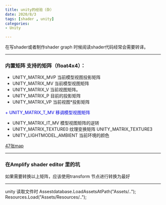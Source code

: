 ```yaml
---
title: unity的经验（杂）
date: 2020/8/3
tags: [shader , unity]
categories: 
- Unity

---
```


在写shader或者制作shader graph 时候阅读shader代码经常会需要转译。

---

### 内置矩阵 支持的矩阵（float4x4）：

+ UNITY_MATRIX_MVP              当前模型视图投影矩阵
+ UNITY_MATRIX_MV               当前模型视图矩阵
+ UNITY_MATRIX_V                当前视图矩阵。
+ UNITY_MATRIX_P                目前的投影矩阵
+ UNITY_MATRIX_VP               当前视图*投影矩阵
<font color="lighgrey"> 
+ UNITY_MATRIX_T_MV             移调模型视图矩阵 
</font>

+ UNITY_MATRIX_IT_MV            模型视图矩阵的逆转
+ UNITY_MATRIX_TEXTURE0         纹理变换矩阵
    UNITY_MATRIX_TEXTURE3            
+ UNITY_LIGHTMODEL_AMBIENT      当前环境的颜色


[47张map](https://zhuanlan.zhihu.com/p/27339998)

---

### 在Amplify shader editor 里的坑

如果需要转换以上矩阵，应该使用transform 节点进行转换为最好


---

unity 读取文件时
    Assestdatabase.LoadAssetsAtPath<Type>("Assets/..");
    Resources.Load<Type>("Assets/Resources/..");